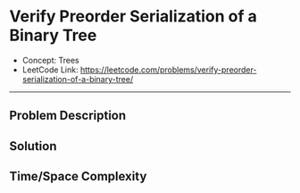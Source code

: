 # Verify Preorder Serialization of a Binary Tree

- Concept: Trees
- LeetCode Link: https://leetcode.com/problems/verify-preorder-serialization-of-a-binary-tree/

---

## Problem Description

## Solution

## Time/Space Complexity

